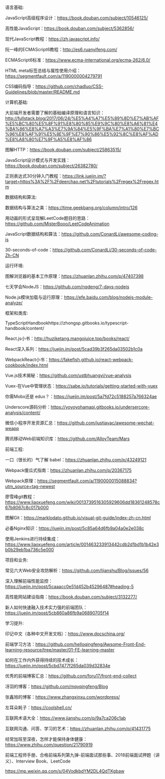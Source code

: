 语言基础:

  JavaScript高级程序设计：https://book.douban.com/subject/10546125/

  高性能JavaScript：https://book.douban.com/subject/5362856/

  现代JavaScript教程：https://zh.javascript.info/

  阮一峰的ECMAScript6教程：http://es6.ruanyifeng.com/

  ECMAScript6标准：https://www.ecma-international.org/ecma-262/6.0/

  HTML meta标签总结与属性使用介绍：https://segmentfault.com/a/1190000004279791

  CSS编码指导：https://github.com/chadluo/CSS-Guidelines/blob/master/README.md

计算机基础:

  大前端开发者需要了解的基础编译原理和语言知识：http://fullstack.blog/2017/06/24/%E5%A4%A7%E5%89%8D%E7%AB%AF%E5%BC%80%E5%8F%91%E8%80%85%E9%9C%80%E8%A6%81%E4%BA%86%E8%A7%A3%E7%9A%84%E5%9F%BA%E7%A1%80%E7%BC%96%E8%AF%91%E5%8E%9F%E7%90%86%E5%92%8C%E8%AF%AD%E8%A8%80%E7%9F%A5%E8%AF%86

  图解HTTP：https://book.douban.com/subject/25863515/

  JavaScript设计模式与开发实践：https://book.douban.com/subject/26382780/

  正则表达式30分钟入门教程：https://link.juejin.im/?target=https%3A%2F%2Fdeerchao.net%2Ftutorials%2Fregex%2Fregex.htm

数据结构和算法:

  数据结构与算法之美：https://time.geekbang.org/column/intro/126

  用动画的形式呈现解LeetCode题目的思路：https://github.com/MisterBooo/LeetCodeAnimation

  JavaScript数据结构和算法：https://github.com/ConardLi/awesome-coding-js

  30-seconds-of-code：https://github.com/ConardLi/30-seconds-of-code-Zh-CN

运行环境:

  图解浏览器的基本工作原理：https://zhuanlan.zhihu.com/p/47407398

  七天学会NodeJS：https://github.com/nqdeng/7-days-nodejs

  Node.js模块加载与运行原理：https://efe.baidu.com/blog/nodejs-module-analyze/

框架和类库:

  TypeScriptHandbookhttps://zhongsp.gitbooks.io/typescript-handbook/content/

  React.js小书：http://huziketang.mangojuice.top/books/react/

  React深入系列：https://juejin.im/post/5cad39b3f265da03502b1c0a

  WebpackReact小书：https://fakefish.github.io/react-webpack-cookbook/index.html

  Vue.js技术揭秘：https://github.com/ustbhuangyi/vue-analysis

  Vuex-在Vue中管理状态：https://sabe.io/tutorials/getting-started-with-vuex

  你需Mobx还是 edux？：https://juejin.im/post/5a7fd72c5188257a766324ae

  Underscore源码分析：https://yoyoyohamapi.gitbooks.io/undersercore-analysis/content/

  微信小程序开发资源汇总：https://github.com/justjavac/awesome-wechat-weapp

  腾讯移动Web前端知识库：https://github.com/AlloyTeam/Mars

前端工程:

  一口（很长的）气了解 babel：https://zhuanlan.zhihu.com/p/43249121

  Webpack傻瓜式指南：https://zhuanlan.zhihu.com/p/20367175

  Webpack原理：https://segmentfault.com/a/1190000015088834?utm_source=tag-newest

  廖雪峰git教程：https://www.liaoxuefeng.com/wiki/0013739516305929606dd18361248578c67b8067c8c017b000

  图解Git：https://marklodato.github.io/visual-git-guide/index-zh-cn.html

  必备Nginx知识：https://juejin.im/post/5c85a64d6fb9a04a0e2e038c

  使用Jenkins进行持续集成：https://www.liaoxuefeng.com/article/001463233913442cdb2d1bd1b1b42e3b0b29eb1ba736c5e000

项目和业务:

  常见六大Web安全攻防解析：https://github.com/ljianshu/Blog/issues/56

  深入理解前端性能监控：https://juejin.im/post/5caaacc0e51d452b45296487#heading-5

  高性能网站建设指南：https://book.douban.com/subject/3132277/

  新人如何快速融入技术实力强的前端团队：https://juejin.im/post/5cb860a86fb9a06890705f14

学习提升:

  印记中文（各种中文开发文档）：https://www.docschina.org/

  前端学习方法：https://github.com/helloqingfeng/Awsome-Front-End-learning-resource/tree/master/01-FE-learning-master

  如何在工作内外获得持续的技术成长：https://juejin.im/post/5cbd7477f265da039d32834e

  优秀的前端博客汇总：https://github.com/foru17/front-end-collect

  冴羽的博客：https://github.com/mqyqingfeng/Blog

  张鑫旭的博客：https://www.zhangxinxu.com/wordpress/

  左耳朵耗子：https://coolshell.cn/

  互联网术语大全：https://www.jianshu.com/p/9a7ca206c1ab

  互联网沟通、问答、学习的艺术：https://zhuanlan.zhihu.com/p/41431775

  经常加班至深夜，怎样才能保持身体健康：https://www.zhihu.com/question/21790919

  前端工程师手册、合格前端系列第九弹-前端面试那些事、2018前端面试押题（讲义）、Interview Book、LeetCode

  https://mp.weixin.qq.com/s/04VodkbdYM2DL4QdTKgbaw
